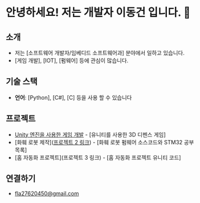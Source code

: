 # 안녕하세요! 저는 개발자 이동건 입니다. 👋

## 소개
- 저는 [소프트웨어 개발자/임베디드 소프트웨어과] 분야에서 일하고 있습니다.
- [게임 개발], [IOT], [펌웨어] 등에 관심이 많습니다.

## 기술 스택
- **언어**: [Python], [C#], [C] 등을 사용 할 수 있습니다 

## 프로젝트
- [Unity 엔진을 사용한 게임 개발](https://github.com/l-Void-Team-l/Achromatic) - [유니티를 사용한 3D 디펜스 게임]
- [화훼 로봇 제작]([프로젝트 2 링크](https://github.com/fla0450/microprocessor)) - [화훼 로봇 펌웨어 소스코드와 STM32 공부 목록]
- [홈 자동화 프로젝트](프로젝트 3 링크) - [홈 자동화 프로젝트 유니티 코드]

## 연결하기
- [fla27620450@gmail.com](fla27620450@gmail.com)
